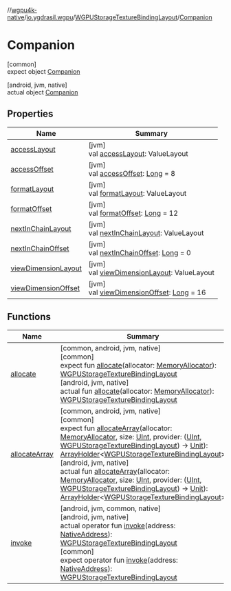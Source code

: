 //[wgpu4k-native](../../../../index.md)/[io.ygdrasil.wgpu](../../index.md)/[WGPUStorageTextureBindingLayout](../index.md)/[Companion](index.md)

# Companion

[common]\
expect object [Companion](index.md)

[android, jvm, native]\
actual object [Companion](index.md)

## Properties

| Name | Summary |
|---|---|
| [accessLayout](access-layout.md) | [jvm]<br>val [accessLayout](access-layout.md): ValueLayout |
| [accessOffset](access-offset.md) | [jvm]<br>val [accessOffset](access-offset.md): [Long](https://kotlinlang.org/api/core/kotlin-stdlib/kotlin/-long/index.html) = 8 |
| [formatLayout](format-layout.md) | [jvm]<br>val [formatLayout](format-layout.md): ValueLayout |
| [formatOffset](format-offset.md) | [jvm]<br>val [formatOffset](format-offset.md): [Long](https://kotlinlang.org/api/core/kotlin-stdlib/kotlin/-long/index.html) = 12 |
| [nextInChainLayout](next-in-chain-layout.md) | [jvm]<br>val [nextInChainLayout](next-in-chain-layout.md): ValueLayout |
| [nextInChainOffset](next-in-chain-offset.md) | [jvm]<br>val [nextInChainOffset](next-in-chain-offset.md): [Long](https://kotlinlang.org/api/core/kotlin-stdlib/kotlin/-long/index.html) = 0 |
| [viewDimensionLayout](view-dimension-layout.md) | [jvm]<br>val [viewDimensionLayout](view-dimension-layout.md): ValueLayout |
| [viewDimensionOffset](view-dimension-offset.md) | [jvm]<br>val [viewDimensionOffset](view-dimension-offset.md): [Long](https://kotlinlang.org/api/core/kotlin-stdlib/kotlin/-long/index.html) = 16 |

## Functions

| Name | Summary |
|---|---|
| [allocate](allocate.md) | [common, android, jvm, native]<br>[common]<br>expect fun [allocate](allocate.md)(allocator: [MemoryAllocator](../../../ffi/-memory-allocator/index.md)): [WGPUStorageTextureBindingLayout](../index.md)<br>[android, jvm, native]<br>actual fun [allocate](allocate.md)(allocator: [MemoryAllocator](../../../ffi/-memory-allocator/index.md)): [WGPUStorageTextureBindingLayout](../index.md) |
| [allocateArray](allocate-array.md) | [common, android, jvm, native]<br>[common]<br>expect fun [allocateArray](allocate-array.md)(allocator: [MemoryAllocator](../../../ffi/-memory-allocator/index.md), size: [UInt](https://kotlinlang.org/api/core/kotlin-stdlib/kotlin/-u-int/index.html), provider: ([UInt](https://kotlinlang.org/api/core/kotlin-stdlib/kotlin/-u-int/index.html), [WGPUStorageTextureBindingLayout](../index.md)) -&gt; [Unit](https://kotlinlang.org/api/core/kotlin-stdlib/kotlin/-unit/index.html)): [ArrayHolder](../../../ffi/-array-holder/index.md)&lt;[WGPUStorageTextureBindingLayout](../index.md)&gt;<br>[android, jvm, native]<br>actual fun [allocateArray](allocate-array.md)(allocator: [MemoryAllocator](../../../ffi/-memory-allocator/index.md), size: [UInt](https://kotlinlang.org/api/core/kotlin-stdlib/kotlin/-u-int/index.html), provider: ([UInt](https://kotlinlang.org/api/core/kotlin-stdlib/kotlin/-u-int/index.html), [WGPUStorageTextureBindingLayout](../index.md)) -&gt; [Unit](https://kotlinlang.org/api/core/kotlin-stdlib/kotlin/-unit/index.html)): [ArrayHolder](../../../ffi/-array-holder/index.md)&lt;[WGPUStorageTextureBindingLayout](../index.md)&gt; |
| [invoke](invoke.md) | [android, jvm, common, native]<br>[android, jvm, native]<br>actual operator fun [invoke](invoke.md)(address: [NativeAddress](../../../ffi/-native-address/index.md)): [WGPUStorageTextureBindingLayout](../index.md)<br>[common]<br>expect operator fun [invoke](invoke.md)(address: [NativeAddress](../../../ffi/-native-address/index.md)): [WGPUStorageTextureBindingLayout](../index.md) |